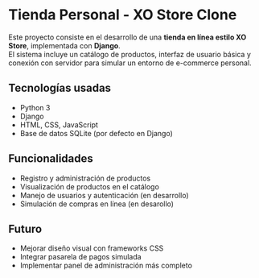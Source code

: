 # Tienda Personal - XO Store Clone

Este proyecto consiste en el desarrollo de una **tienda en línea estilo XO Store**, implementada con **Django**.  
El sistema incluye un catálogo de productos, interfaz de usuario básica y conexión con servidor para simular un entorno de e-commerce personal.

## Tecnologías usadas
- Python 3
- Django
- HTML, CSS, JavaScript
- Base de datos SQLite (por defecto en Django)

## Funcionalidades
- Registro y administración de productos
- Visualización de productos en el catálogo
- Manejo de usuarios y autenticación (en desarrollo)
- Simulación de compras en línea (en desarollo)

## Futuro
- Mejorar diseño visual con frameworks CSS
- Integrar pasarela de pagos simulada
- Implementar panel de administración más completo
